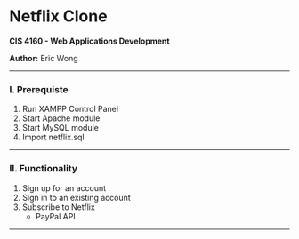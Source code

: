 # Netflix Clone

**CIS 4160 - Web Applications Development**

**Author:** Eric Wong

---

### I. Prerequiste

1. Run XAMPP Control Panel
2. Start Apache module
3. Start MySQL module
4. Import netflix.sql

---

### II. Functionality

1. Sign up for an account
2. Sign in to an existing account
3. Subscribe to Netflix
     - PayPal API

---
